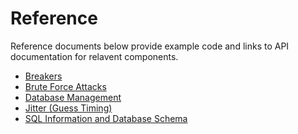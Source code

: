 # Reference

Reference documents below provide example code and links to API
documentation for relavent components.

- [Breakers](reference/breakers.md)
- [Brute Force Attacks](reference/attack_management.md)
- [Database Management](reference/db_management.md)
- [Jitter (Guess Timing)](reference/jitter.md)
- [SQL Information and Database Schema](pkg-docs/sql.md)
